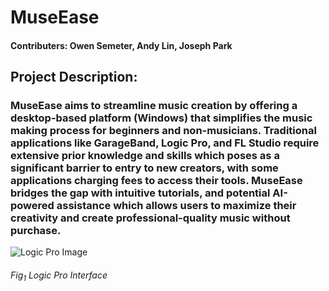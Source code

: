 # MuseEase

#### Contributers: Owen Semeter, Andy Lin, Joseph Park

## Project Description: 
### MuseEase aims to streamline music creation by offering a desktop-based platform (Windows) that simplifies the music making process for beginners and non-musicians. Traditional applications like GarageBand, Logic Pro, and FL Studio require extensive prior knowledge and skills which poses as a significant barrier to entry to new creators, with some applications charging fees to access their tools. MuseEase bridges the gap with intuitive tutorials, and potential AI-powered assistance which allows users to maximize their creativity and create professional-quality music without purchase.

![Logic Pro Image](/MuseEase/Images/LogicProInterface.jpg)
###### _Fig<sub>1</sub> Logic Pro Interface_
